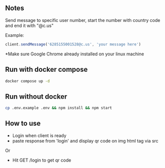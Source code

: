 ## Notes
Send message to specific user number, start the number with country code and end it with "@c.us"

Example:
```js
client.sendMessage('6285155001528@c.us', 'your message here')
```

*Make sure Google Chrome already installed on your linux machine

## Run with docker compose
```bash
docker compose up -d
```

## Run without docker
```bash
cp .env.example .env && npm install && npm start
```
## How to use
- Login when client is ready
- paste response from 'login' and display qr code on img html tag via src

Or

- Hit GET /login to get qr code
